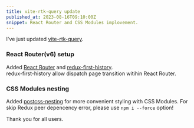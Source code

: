 ```yaml
---
title: vite-rtk-query update
published_at: 2023-08-16T09:10:00Z
snippet: React Router and CSS Modules implovement.
---
```


I've just updated [vite-rtk-query](https://github.com/laststance/vite-rtk-query).

### React Router(v6) setup

Added [React Router](https://reactrouter.com/en/main) and [redux-first-history](https://github.com/salvoravida/redux-first-history).\
redux-first-history allow dispatch page transition witihin React Router.

### CSS Modules nesting

Added [postcss-nesting](https://www.npmjs.com/package/postcss-nesting) for more convenient styling with CSS Modules.
For skip Redux peer depencency error, please use `npm i --force` option!

Thank you for all users.
